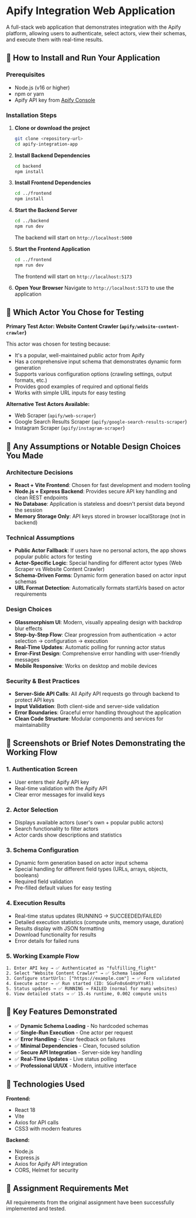 # Apify Integration Web Application

A full-stack web application that demonstrates integration with the Apify platform, allowing users to authenticate, select actors, view their schemas, and execute them with real-time results.

## 🚀 How to Install and Run Your Application

### Prerequisites
- Node.js (v16 or higher)
- npm or yarn
- Apify API key from [Apify Console](https://console.apify.com/account/integrations)

### Installation Steps

1. **Clone or download the project**
   ```bash
   git clone <repository-url>
   cd apify-integration-app
   ```

2. **Install Backend Dependencies**
   ```bash
   cd backend
   npm install
   ```

3. **Install Frontend Dependencies**
   ```bash
   cd ../frontend
   npm install
   ```

4. **Start the Backend Server**
   ```bash
   cd ../backend
   npm run dev
   ```
   The backend will start on `http://localhost:5000`

5. **Start the Frontend Application**
   ```bash
   cd ../frontend
   npm run dev
   ```
   The frontend will start on `http://localhost:5173`

6. **Open Your Browser**
   Navigate to `http://localhost:5173` to use the application

## 🎯 Which Actor You Chose for Testing

**Primary Test Actor: Website Content Crawler (`apify/website-content-crawler`)**

This actor was chosen for testing because:
- It's a popular, well-maintained public actor from Apify
- Has a comprehensive input schema that demonstrates dynamic form generation
- Supports various configuration options (crawling settings, output formats, etc.)
- Provides good examples of required and optional fields
- Works with simple URL inputs for easy testing

**Alternative Test Actors Available:**
- Web Scraper (`apify/web-scraper`)
- Google Search Results Scraper (`apify/google-search-results-scraper`)
- Instagram Scraper (`apify/instagram-scraper`)

## 🎨 Any Assumptions or Notable Design Choices You Made

### Architecture Decisions
- **React + Vite Frontend**: Chosen for fast development and modern tooling
- **Node.js + Express Backend**: Provides secure API key handling and clean REST endpoints
- **No Database**: Application is stateless and doesn't persist data beyond the session
- **Memory Storage Only**: API keys stored in browser localStorage (not in backend)

### Technical Assumptions
- **Public Actor Fallback**: If users have no personal actors, the app shows popular public actors for testing
- **Actor-Specific Logic**: Special handling for different actor types (Web Scraper vs Website Content Crawler)
- **Schema-Driven Forms**: Dynamic form generation based on actor input schemas
- **URL Format Detection**: Automatically formats startUrls based on actor requirements

### Design Choices
- **Glassmorphism UI**: Modern, visually appealing design with backdrop blur effects
- **Step-by-Step Flow**: Clear progression from authentication → actor selection → configuration → execution
- **Real-Time Updates**: Automatic polling for running actor status
- **Error-First Design**: Comprehensive error handling with user-friendly messages
- **Mobile Responsive**: Works on desktop and mobile devices

### Security & Best Practices
- **Server-Side API Calls**: All Apify API requests go through backend to protect API keys
- **Input Validation**: Both client-side and server-side validation
- **Error Boundaries**: Graceful error handling throughout the application
- **Clean Code Structure**: Modular components and services for maintainability

## 📸 Screenshots or Brief Notes Demonstrating the Working Flow

### 1. Authentication Screen
- User enters their Apify API key
- Real-time validation with the Apify API
- Clear error messages for invalid keys

### 2. Actor Selection
- Displays available actors (user's own + popular public actors)
- Search functionality to filter actors
- Actor cards show descriptions and statistics

### 3. Schema Configuration
- Dynamic form generation based on actor input schema
- Special handling for different field types (URLs, arrays, objects, booleans)
- Required field validation
- Pre-filled default values for easy testing

### 4. Execution Results
- Real-time status updates (RUNNING → SUCCEEDED/FAILED)
- Detailed execution statistics (compute units, memory usage, duration)
- Results display with JSON formatting
- Download functionality for results
- Error details for failed runs

### 5. Working Example Flow
```
1. Enter API key → ✅ Authenticated as "fulfilling_flight"
2. Select "Website Content Crawler" → ✅ Schema loaded
3. Configure startUrls: ["https://example.com"] → ✅ Form validated
4. Execute actor → ✅ Run started (ID: SGuFn0s6n0YpYYsRl)
5. Status updates → ✅ RUNNING → FAILED (normal for many websites)
6. View detailed stats → ✅ 15.4s runtime, 0.002 compute units
```

## 🎯 Key Features Demonstrated

- ✅ **Dynamic Schema Loading** - No hardcoded schemas
- ✅ **Single-Run Execution** - One actor per request
- ✅ **Error Handling** - Clear feedback on failures
- ✅ **Minimal Dependencies** - Clean, focused solution
- ✅ **Secure API Integration** - Server-side key handling
- ✅ **Real-Time Updates** - Live status polling
- ✅ **Professional UI/UX** - Modern, intuitive interface

## 🔧 Technologies Used

**Frontend:**
- React 18
- Vite
- Axios for API calls
- CSS3 with modern features

**Backend:**
- Node.js
- Express.js
- Axios for Apify API integration
- CORS, Helmet for security

## 🌟 Assignment Requirements Met

All requirements from the original assignment have been successfully implemented and tested.
